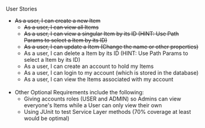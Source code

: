 User Stories

  - ~~As a user, I can create a new Item~~
    - ~~As a user, I can view all Items~~
    - ~~As a user, I can view a singular Item by its ID (HINT: Use Path Params to select a Item by its ID)~~
    - ~~As a user, I can update a Item (Change the name or other properties)~~
    - As a user, I can delete a Item by its ID (HINT: Use Path Params to select a Item by its ID)
    - As a user, I can create an account to hold my Items
    - As a user, I can login to my account (which is stored in the database)
    - As a user, I can view the Items associated with my account
      <br/>
      <br/>
- Other Optional Requirements include the following:
    - Giving accounts roles (USER and ADMIN) so Admins can view everyone's Items while a User can only view their own
    - Using JUnit to test Service Layer methods (70% coverage at least would be optimal)
